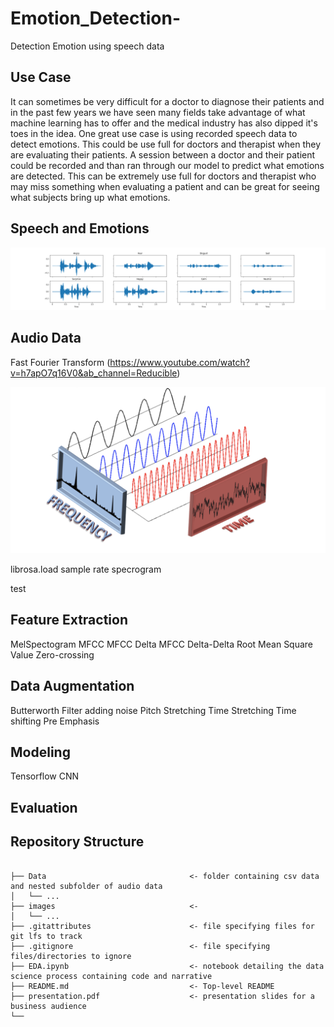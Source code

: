 # Emotion_Detection-
Detection Emotion using speech data



## Use Case 
It can sometimes be very difficult for a doctor to diagnose their patients and in the past few years we have seen many fields take advantage of what machine learning has to offer and the medical industry has also dipped it's toes in the idea. One great use case is using recorded speech data to detect emotions. This could be use full for doctors and therapist when they are evaluating their patients. A session between a doctor and their patient could be recorded and than ran through our model to predict what emotions are detected. This can be extremely use full for doctors and therapist who may miss something when evaluating a patient and can be great for seeing what subjects bring up what emotions. 


## Speech and Emotions 





![Emotions and Loudness](https://github.com/Jyve00/Emotion_Detection-/blob/main/Emotion%20Classes.png)


## Audio Data

Fast Fourier Transform 
(https://www.youtube.com/watch?v=h7apO7q16V0&ab_channel=Reducible)

![Fast Fourier Transform](https://github.com/Jyve00/Emotion_Detection-/blob/main/FFT.png)

librosa.load 
sample rate 
specrogram 


test
## Feature Extraction 
MelSpectogram
MFCC
MFCC Delta
MFCC Delta-Delta
Root Mean Square Value
Zero-crossing 
## Data Augmentation 
Butterworth Filter 
adding noise 
Pitch Stretching 
Time Stretching 
Time shifting 
Pre Emphasis 

## Modeling 

Tensorflow 
CNN 


## Evaluation 





## Repository Structure

```

├── Data                                <- folder containing csv data and nested subfolder of audio data
│   └── ...
├── images                              <- 
│   └── ...
├── .gitattributes                      <- file specifying files for git lfs to track
├── .gitignore                          <- file specifying files/directories to ignore
├── EDA.ipynb                           <- notebook detailing the data science process containing code and narrative
├── README.md                           <- Top-level README
├── presentation.pdf                    <- presentation slides for a business audience
└── 